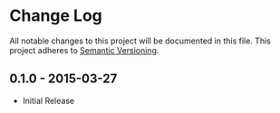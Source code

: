 # Change Log
All notable changes to this project will be documented in this file.
This project adheres to [Semantic Versioning](http://semver.org/).

## 0.1.0 - 2015-03-27
- Initial Release

[0.1.1]: https://github.com/burningtree/json-schema-manager/compare/v0.1.0...v0.1.1

